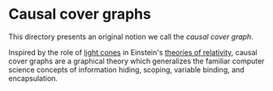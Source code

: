 # Causal cover graphs

This directory presents an original notion we call the *causal cover graph*.

Inspired by the role of [light cones](https://en.wikipedia.org/wiki/Light_cone) in Einstein's [theories of relativity](https://en.wikipedia.org/wiki/Theory_of_relativity), causal cover graphs are a graphical theory which generalizes the familiar computer science concepts of information hiding, scoping, variable binding, and encapsulation.
